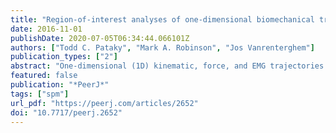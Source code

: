 ```yaml
---
title: "Region-of-interest analyses of one-dimensional biomechanical trajectories: bridging 0D and 1D theory, augmenting statistical power"
date: 2016-11-01
publishDate: 2020-07-05T06:34:44.066101Z
authors: ["Todd C. Pataky", "Mark A. Robinson", "Jos Vanrenterghem"]
publication_types: ["2"]
abstract: "One-dimensional (1D) kinematic, force, and EMG trajectories are often analyzed using zero-dimensional (0D) metrics like local extrema. Recently whole-trajectory 1D methods have emerged in the literature as alternatives. Since 0D and 1D methods can yield qualitatively different results, the two approaches may appear to be theoretically distinct. The purposes of this paper were (a) to clarify that 0D and 1D approaches are actually just special cases of a more general region-of-interest (ROI) analysis framework, and (b) to demonstrate how ROIs can augment statistical power. We first simulated millions of smooth, random 1D datasets to validate theoretical predictions of the 0D, 1D and ROI approaches and to emphasize how ROIs provide a continuous bridge between 0D and 1D results. We then analyzed a variety of public datasets to demonstrate potential effects of ROIs on biomechanical conclusions. Results showed, first, that a priori ROI particulars can qualitatively affect the biomechanical conclusions that emerge from analyses and, second, that ROIs derived from exploratory/pilot analyses can detect smaller biomechanical effects than are detectable using full 1D methods. We recommend regarding ROIs, like data filtering particulars and Type I error rate, as parameters which can affect hypothesis testing results, and thus as sensitivity analysis tools to ensure arbitrary decisions do not influence scientific interpretations. Last, we describe open-source Python and MATLAB implementations of 1D ROI analysis for arbitrary experimental designs ranging from one-sample t tests to MANOVA."
featured: false
publication: "*PeerJ*"
tags: ["spm"]
url_pdf: "https://peerj.com/articles/2652"
doi: "10.7717/peerj.2652"
---
```


